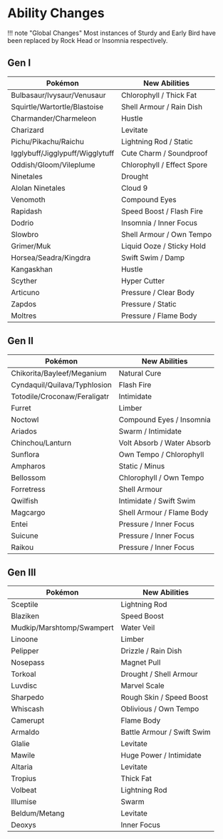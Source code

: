 # Ability Changes

!!! note "Global Changes"
    Most instances of Sturdy and Early Bird have been replaced by Rock Head or Insomnia respectively.

## Gen I

| Pokémon | New Abilities |
|---------|---------------|
| Bulbasaur/Ivysaur/Venusaur | Chlorophyll / Thick Fat |
| Squirtle/Wartortle/Blastoise | Shell Armour / Rain Dish |
| Charmander/Charmeleon | Hustle |
| Charizard | Levitate |
| Pichu/Pikachu/Raichu | Lightning Rod / Static |
| Igglybuff/Jigglypuff/Wigglytuff | Cute Charm / Soundproof |
| Oddish/Gloom/Vileplume | Chlorophyll / Effect Spore |
| Ninetales | Drought |
| Alolan Ninetales | Cloud 9 |
| Venomoth | Compound Eyes |
| Rapidash | Speed Boost / Flash Fire |
| Dodrio | Insomnia / Inner Focus |
| Slowbro | Shell Armour / Own Tempo |
| Grimer/Muk | Liquid Ooze / Sticky Hold |
| Horsea/Seadra/Kingdra | Swift Swim / Damp |
| Kangaskhan | Hustle |
| Scyther | Hyper Cutter |
| Articuno | Pressure / Clear Body |
| Zapdos | Pressure / Static |
| Moltres | Pressure / Flame Body |

## Gen II

| Pokémon | New Abilities |
|---------|---------------|
| Chikorita/Bayleef/Meganium | Natural Cure |
| Cyndaquil/Quilava/Typhlosion | Flash Fire |
| Totodile/Croconaw/Feraligatr | Intimidate |
| Furret | Limber |
| Noctowl | Compound Eyes / Insomnia |
| Ariados | Swarm / Intimidate |
| Chinchou/Lanturn | Volt Absorb / Water Absorb |
| Sunflora | Own Tempo / Chlorophyll |
| Ampharos | Static / Minus |
| Bellossom | Chlorophyll / Own Tempo |
| Forretress | Shell Armour |
| Qwilfish | Intimidate / Swift Swim |
| Magcargo | Shell Armour / Flame Body |
| Entei | Pressure / Inner Focus |
| Suicune | Pressure / Inner Focus |
| Raikou | Pressure / Inner Focus |

## Gen III

| Pokémon | New Abilities |
|---------|---------------|
| Sceptile | Lightning Rod |
| Blaziken | Speed Boost |
| Mudkip/Marshtomp/Swampert | Water Veil |
| Linoone | Limber |
| Pelipper | Drizzle / Rain Dish |
| Nosepass | Magnet Pull |
| Torkoal | Drought / Shell Armour |
| Luvdisc | Marvel Scale |
| Sharpedo | Rough Skin / Speed Boost |
| Whiscash | Oblivious / Own Tempo |
| Camerupt | Flame Body |
| Armaldo | Battle Armour / Swift Swim |
| Glalie | Levitate |
| Mawile | Huge Power / Intimidate |
| Altaria | Levitate |
| Tropius | Thick Fat |
| Volbeat | Lightning Rod |
| Illumise | Swarm |
| Beldum/Metang | Levitate |
| Deoxys | Inner Focus |
